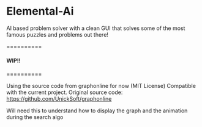 # Elemental-Ai
AI based problem solver with a clean GUI that solves some of the most famous puzzles and problems out there!

==========

#### WIP!!

==========


Using the source code from graphonline for now (MIT License)
Compatible with the current project. Original source code:
https://github.com/UnickSoft/graphonline

Will need this to understand how to display the graph and the animation during the search algo